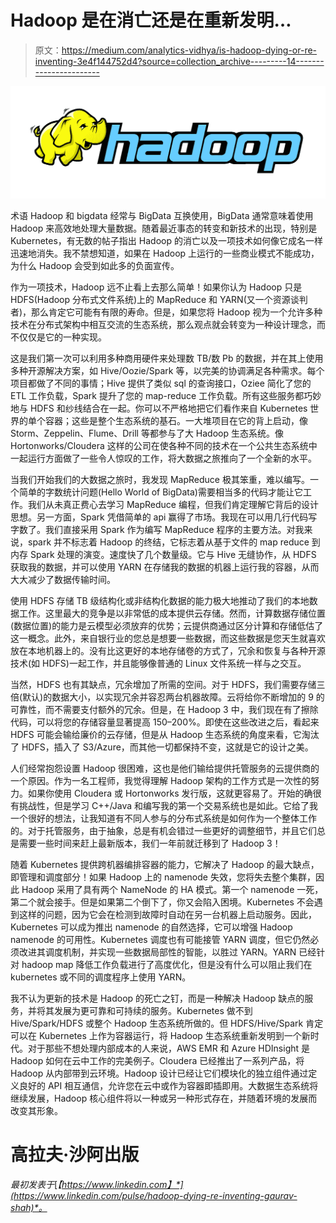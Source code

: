 # Hadoop 是在消亡还是在重新发明…

> 原文：<https://medium.com/analytics-vidhya/is-hadoop-dying-or-re-inventing-3e4f144752d4?source=collection_archive---------14----------------------->

![](img/610223335f5e0860499b2bc170347e04.png)

术语 Hadoop 和 bigdata 经常与 BigData 互换使用，BigData 通常意味着使用 Hadoop 来高效地处理大量数据。随着最近事态的转变和新技术的出现，特别是 Kubernetes，有无数的帖子指出 Hadoop 的消亡以及一项技术如何像它成名一样迅速地消失。我不禁想知道，如果在 Hadoop 上运行的一些商业模式不能成功，为什么 Hadoop 会受到如此多的负面宣传。

作为一项技术，Hadoop 远不止看上去那么简单！如果你认为 Hadoop 只是 HDFS(Hadoop 分布式文件系统)上的 MapReduce 和 YARN(又一个资源谈判者)，那么肯定它可能有有限的寿命。但是，如果您将 Hadoop 视为一个允许多种技术在分布式架构中相互交流的生态系统，那么观点就会转变为一种设计理念，而不仅仅是它的一种实现。

这是我们第一次可以利用多种商用硬件来处理数 TB/数 Pb 的数据，并在其上使用多种开源解决方案，如 Hive/Oozie/Spark 等，以完美的协调满足各种需求。每个项目都做了不同的事情；Hive 提供了类似 sql 的查询接口，Oziee 简化了您的 ETL 工作负载，Spark 提升了您的 map-reduce 工作负载。所有这些服务都巧妙地与 HDFS 和纱线结合在一起。你可以不严格地把它们看作来自 Kubernetes 世界的单个容器；这些是整个生态系统的基石。一大堆项目在它的背上启动，像 Storm、Zeppelin、Flume、Drill 等都参与了大 Hadoop 生态系统。像 Hortonworks/Cloudera 这样的公司在使各种不同的技术在一个公共生态系统中一起运行方面做了一些令人惊叹的工作，将大数据之旅推向了一个全新的水平。

当我们开始我们的大数据之旅时，我发现 MapReduce 极其笨重，难以编写。一个简单的字数统计问题(Hello World of BigData)需要相当多的代码才能让它工作。我们从未真正费心去学习 MapReduce 编程，但我们肯定理解它背后的设计思想。另一方面，Spark 凭借简单的 api 赢得了市场。我现在可以用几行代码写字数了。我们直接采用 Spark 作为编写 MapReduce 程序的主要方法。对我来说，spark 并不标志着 Hadoop 的终结，它标志着从基于文件的 map reduce 到内存 Spark 处理的演变。速度快了几个数量级。它与 Hive 无缝协作，从 HDFS 获取我的数据，并可以使用 YARN 在存储我的数据的机器上运行我的容器，从而大大减少了数据传输时间。

使用 HDFS 存储 TB 级结构化或非结构化数据的能力极大地推动了我们的本地数据工作。这里最大的竞争是以非常低的成本提供云存储。然而，计算数据存储位置(数据位置)的能力是云模型必须放弃的优势；云提供商通过区分计算和存储低估了这一概念。此外，来自银行业的您总是想要一些数据，而这些数据是您天生就喜欢放在本地机器上的。没有比这更好的本地存储卷的方式了，冗余和恢复与各种开源技术(如 HDFS)一起工作，并且能够像普通的 Linux 文件系统一样与之交互。

当然，HDFS 也有其缺点，冗余增加了所需的空间。对于 HDFS，我们需要存储三倍(默认)的数据大小，以实现冗余并容忍两台机器故障。云将给你不断增加的 9 的可靠性，而不需要支付额外的冗余。但是，在 Hadoop 3 中，我们现在有了擦除代码，可以将您的存储容量显著提高 150–200%。即使在这些改进之后，看起来 HDFS 可能会输给廉价的云存储，但是从 Hadoop 生态系统的角度来看，它淘汰了 HDFS，插入了 S3/Azure，而其他一切都保持不变，这就是它的设计之美。

人们经常抱怨设置 Hadoop 很困难，这也是他们输给提供托管服务的云提供商的一个原因。作为一名工程师，我觉得理解 Hadoop 架构的工作方式是一次性的努力。如果你使用 Cloudera 或 Hortonworks 发行版，这就更容易了。开始的确很有挑战性，但是学习 C++/Java 和编写我的第一个交易系统也是如此。它给了我一个很好的想法，让我知道有不同人参与的分布式系统是如何作为一个整体工作的。对于托管服务，由于抽象，总是有机会错过一些更好的调整细节，并且它们总是需要一些时间来赶上最新版本，我们一年前就迁移到了 Hadoop 3！

随着 Kubernetes 提供跨机器编排容器的能力，它解决了 Hadoop 的最大缺点，即管理和调度部分！如果 Hadoop 上的 namenode 失效，您将失去整个集群，因此 Hadoop 采用了具有两个 NameNode 的 HA 模式。第一个 namenode 一死，第二个就会接手。但是如果第二个倒下了，你又会陷入困境。Kubernetes 不会遇到这样的问题，因为它会在检测到故障时自动在另一台机器上启动服务。因此，Kubernetes 可以成为推出 namenode 的自然选择，它可以增强 Hadoop namenode 的可用性。Kubernetes 调度也有可能接管 YARN 调度，但它仍然必须改进其调度机制，并实现一些数据局部性的智能，以胜过 YARN。YARN 已经针对 hadoop map 降低工作负载进行了高度优化，但是没有什么可以阻止我们在 kubernetes 或不同的调度程序上使用 YARN。

我不认为更新的技术是 Hadoop 的死亡之钉，而是一种解决 Hadoop 缺点的服务，并将其发展为更可靠和可持续的服务。Kubernetes 做不到 Hive/Spark/HDFS 或整个 Hadoop 生态系统所做的。但 HDFS/Hive/Spark 肯定可以在 Kubernetes 上作为容器运行，将 Hadoop 生态系统重新发明到一个新时代。对于那些不想处理内部成本的人来说，AWS EMR 和 Azure HDInsight 是 Hadoop 如何在云中工作的完美例子。Cloudera 已经推出了一系列产品，将 Hadoop 从内部带到云环境。Hadoop 设计已经让它们模块化的独立组件通过定义良好的 API 相互通信，允许您在云中或作为容器即插即用。大数据生态系统将继续发展，Hadoop 核心组件将以一种或另一种形式存在，并随着环境的发展而改变其形象。

# 高拉夫·沙阿出版

*最初发表于*[*【https://www.linkedin.com】*](https://www.linkedin.com/pulse/hadoop-dying-re-inventing-gaurav-shah)*。*